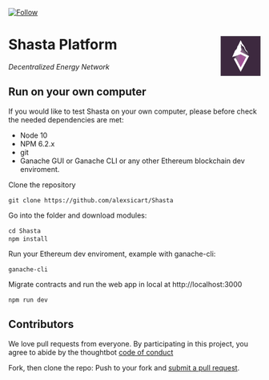 [![Follow](https://img.shields.io/twitter/follow/Filenation_io.svg?style=social&label=Follow)](https://twitter.com/ethshasta)

# Shasta Platform <img align="right" src="/static/logo.png" height="80px" />

_Decentralized Energy Network_

## Run on your own computer

If you would like to test Shasta on your own computer, please before check the needed dependencies are met:
-  Node 10
-  NPM 6.2.x
-  git
- Ganache GUI or Ganache CLI or any other Ethereum blockchain dev enviroment.

Clone the repository
```
git clone https://github.com/alexsicart/Shasta
```

Go into the folder and download modules:
```
cd Shasta
npm install
```

Run your Ethereum dev enviroment, example with ganache-cli:
```
ganache-cli
```

Migrate contracts and run the web app in local at http://localhost:3000
```
npm run dev
```

## Contributors

We love pull requests from everyone. By participating in this project, you agree to abide by the thoughtbot
[code of conduct](https://thoughtbot.com/open-source-code-of-conduct)

Fork, then clone the repo:
Push to your fork and  [submit a pull request](https://github.com/alexsicart/Shasta/pull/new/master).
